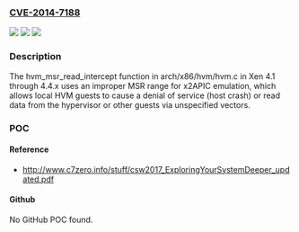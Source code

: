 ### [CVE-2014-7188](https://cve.mitre.org/cgi-bin/cvename.cgi?name=CVE-2014-7188)
![](https://img.shields.io/static/v1?label=Product&message=n%2Fa&color=blue)
![](https://img.shields.io/static/v1?label=Version&message=n%2Fa&color=blue)
![](https://img.shields.io/static/v1?label=Vulnerability&message=n%2Fa&color=brighgreen)

### Description

The hvm_msr_read_intercept function in arch/x86/hvm/hvm.c in Xen 4.1 through 4.4.x uses an improper MSR range for x2APIC emulation, which allows local HVM guests to cause a denial of service (host crash) or read data from the hypervisor or other guests via unspecified vectors.

### POC

#### Reference
- http://www.c7zero.info/stuff/csw2017_ExploringYourSystemDeeper_updated.pdf

#### Github
No GitHub POC found.

